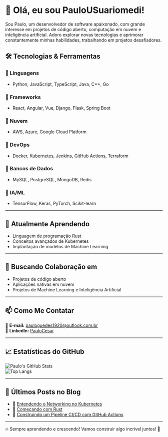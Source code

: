 # 👋 Olá, eu sou PauloUSuariomedi!  

Sou Paulo, um desenvolvedor de software apaixonado, com grande interesse em projetos de código aberto, computação em nuvem e inteligência artificial. Adoro explorar novas tecnologias e aprimorar constantemente minhas habilidades, trabalhando em projetos desafiadores.  

## 🛠️ Tecnologias & Ferramentas  

### 🔹 Linguagens  
- Python, JavaScript, TypeScript, Java, C++, Go  

### 🔹 Frameworks  
- React, Angular, Vue, Django, Flask, Spring Boot  

### 🔹 Nuvem  
- AWS, Azure, Google Cloud Platform  

### 🔹 DevOps  
- Docker, Kubernetes, Jenkins, GitHub Actions, Terraform  

### 🔹 Bancos de Dados  
- MySQL, PostgreSQL, MongoDB, Redis  

### 🔹 IA/ML  
- TensorFlow, Keras, PyTorch, Scikit-learn  

---

## 🌱 Atualmente Aprendendo  
- Linguagem de programação Rust  
- Conceitos avançados de Kubernetes  
- Implantação de modelos de Machine Learning  

---

## 👯 Buscando Colaboração em  
- Projetos de código aberto  
- Aplicações nativas em nuvem  
- Projetos de Machine Learning e Inteligência Artificial  

---

## 📫 Como Me Contatar  
📧 **E-mail:** [pauloguedes1920@outlook.com.br](mailto:pauloguedes1920@outlook.com.br)  
🔗 **LinkedIn:** [PauloCesar](https://www.linkedin.com/in/paulo-cesar-celestino-guedes-026974236/)  

---

## 📈 Estatísticas do GitHub  

![Paulo's GitHub Stats](https://github-readme-stats.vercel.app/api?username=PauloUSuariomedi&show_icons=true&theme=dark)  
![Top Langs](https://github-readme-stats.vercel.app/api/top-langs/?username=PauloUSuariomedi&layout=compact&theme=dark)  

---

## 📝 Últimos Posts no Blog  
- 🚀 [Entendendo o Networking no Kubernetes](#)  
- 🦀 [Começando com Rust](#)  
- 🔧 [Construindo um Pipeline CI/CD com GitHub Actions](#)  

---

🔥 Sempre aprendendo e crescendo! Vamos construir algo incrível juntos! 🚀
